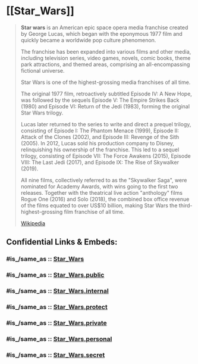 
# [[Star_Wars]] 


> **Star wars** is an American epic space opera media franchise created by George Lucas, which began with the eponymous 1977 film and quickly became a worldwide pop culture phenomenon. 
> 
> The franchise has been expanded into various films and other media, including television series, video games, novels, comic books, theme park attractions, and themed areas, comprising an all-encompassing fictional universe. 
> 
> Star Wars is one of the highest-grossing media franchises of all time.
>
> The original 1977 film, retroactively subtitled Episode IV: A New Hope, was followed by the sequels Episode V: The Empire Strikes Back (1980) and Episode VI: Return of the Jedi (1983), forming the original Star Wars trilogy. 
> 
> Lucas later returned to the series to write and direct a prequel trilogy, consisting of Episode I: The Phantom Menace (1999), Episode II: Attack of the Clones (2002), and Episode III: Revenge of the Sith (2005). In 2012, Lucas sold his production company to Disney, relinquishing his ownership of the franchise. This led to a sequel trilogy, consisting of Episode VII: The Force Awakens (2015), Episode VIII: The Last Jedi (2017), and Episode IX: The Rise of Skywalker (2019).
>
> All nine films, collectively referred to as the "Skywalker Saga", were nominated for Academy Awards, with wins going to the first two releases. Together with the theatrical live action "anthology" films Rogue One (2016) and Solo (2018), the combined box office revenue of the films equated to over US$10 billion, making Star Wars the third-highest-grossing film franchise of all time.
>
> [Wikipedia](https://en.wikipedia.org/wiki/Star%20Wars)


## Confidential Links & Embeds: 

### #is_/same_as :: [Star_Wars](/_Standards/Society/Communication/Media/Movie/Movie-Genre/SF-Movie/Star_Wars.md) 

### #is_/same_as :: [Star_Wars.public](/_public/Society/Communication/Media/Movie/Movie-Genre/SF-Movie/Star_Wars.public.md) 

### #is_/same_as :: [Star_Wars.internal](/_internal/Society/Communication/Media/Movie/Movie-Genre/SF-Movie/Star_Wars.internal.md) 

### #is_/same_as :: [Star_Wars.protect](/_protect/Society/Communication/Media/Movie/Movie-Genre/SF-Movie/Star_Wars.protect.md) 

### #is_/same_as :: [Star_Wars.private](/_private/Society/Communication/Media/Movie/Movie-Genre/SF-Movie/Star_Wars.private.md) 

### #is_/same_as :: [Star_Wars.personal](/_personal/Society/Communication/Media/Movie/Movie-Genre/SF-Movie/Star_Wars.personal.md) 

### #is_/same_as :: [Star_Wars.secret](/_secret/Society/Communication/Media/Movie/Movie-Genre/SF-Movie/Star_Wars.secret.md)

